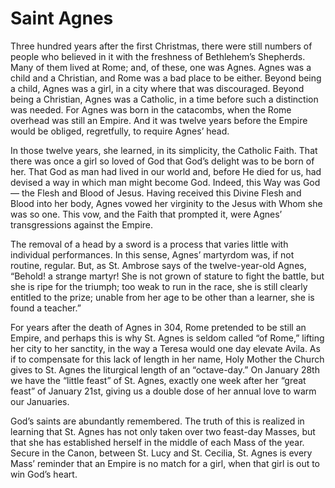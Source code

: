 # Saint Agnes

Three hundred years after the first Christmas, there were still numbers of people who believed in it with the freshness of Bethlehem’s Shepherds. Many of them lived at Rome; and, of these, one was Agnes. Agnes was a child and a Christian, and Rome was a bad place to be either. Beyond being a child, Agnes was a girl, in a city where that was discouraged. Beyond being a Christian, Agnes was a Catholic, in a time before such a distinction was needed. For Agnes was born in the catacombs, when the Rome overhead was still an Empire. And it was twelve years before the Empire would be obliged, regretfully, to require Agnes’ head.

In those twelve years, she learned, in its simplicity, the Catholic Faith. That there was once a girl so loved of God that God’s delight was to be born of her. That God as man had lived in our world and, before He died for us, had devised a way in which man might become God. Indeed, this Way was God — the Flesh and Blood of Jesus. Having received this Divine Flesh and Blood into her body, Agnes vowed her virginity to the Jesus with Whom she was so one. This vow, and the Faith that prompted it, were Agnes’ transgressions against the Empire.

The removal of a head by a sword is a process that varies little with individual performances. In this sense, Agnes’ martyrdom was, if not routine, regular. But, as St. Ambrose says of the twelve-year-old Agnes, “Behold! a strange martyr! She is not grown of stature to fight the battle, but she is ripe for the triumph; too weak to run in the race, she is still clearly entitled to the prize; unable from her age to be other than a learner, she is found a teacher.”

For years after the death of Agnes in 304, Rome pretended to be still an Empire, and perhaps this is why St. Agnes is seldom called “of Rome,” lifting her city to her sanctity, in the way a Teresa would one day elevate Avila. As if to compensate for this lack of length in her name, Holy Mother the Church gives to St. Agnes the liturgical length of an “octave-day.” On January 28th we have the “little feast” of St. Agnes, exactly one week after her “great feast” of January 21st, giving us a double dose of her annual love to warm our Januaries.

God’s saints are abundantly remembered. The truth of this is realized in learning that St. Agnes has not only taken over two feast-day Masses, but that she has established herself in the middle of each Mass of the year. Secure in the Canon, between St. Lucy and St. Cecilia, St. Agnes is every Mass’ reminder that an Empire is no match for a girl, when that girl is out to win God’s heart.